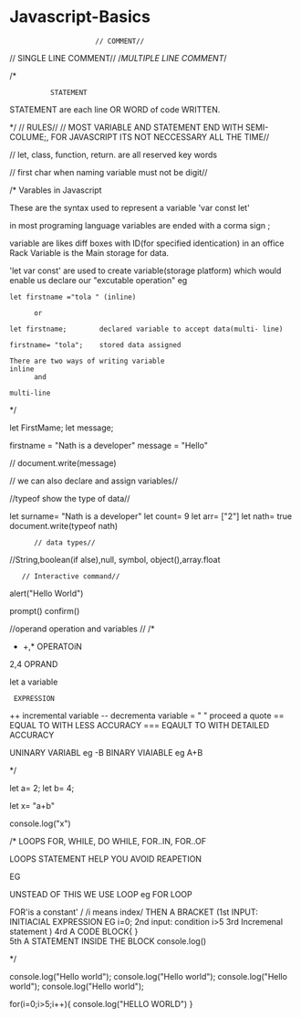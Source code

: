 # Javascript-Basics

                         // COMMENT//

// SINGLE LINE COMMENT//   /*MULTIPLE LINE COMMENT*/


/*

              STATEMENT

STATEMENT are each line OR WORD of code WRITTEN.

*/
                   // RULES//
// MOST VARIABLE AND STATEMENT END WITH SEMI-COLUME;, FOR JAVASCRIPT ITS NOT NECCESSARY ALL THE TIME//

// let, class, function, return. are all reserved key words

// first char when naming variable must not be digit//


/*
        Varables in Javascript

These are the syntax used to represent a variable 'var const let'

in most programing language variables are ended with a corma sign ;

variable are likes diff boxes with ID(for specified identication) in an office Rack
Variable is the Main storage for data.



 'let var const'  are used to create variable(storage platform) which would enable us declare our "excutable operation"
 eg 
 
    let firstname ="tola " (inline)

          or 

    let firstname;        declared variable to accept data(multi- line)
     
    firstname= "tola";    stored data assigned

    There are two ways of writing variable
    inline
          and

    multi-line     

*/

 
let FirstMame;
let message;

firstname = "Nath is a developer"
message = "Hello"

// document.write(message)

// we can also declare and assign variables//

//typeof show the type of data//

let surname= "Nath is a developer"
let count= 9
let arr= ["2"]
let nath= true
document.write(typeof nath)

          // data types//
  //String,boolean(if alse),null, symbol, object(),array.float

       // Interactive command//
    
       
alert("Hello World")

prompt()
confirm()


 //operand operation and variables //
/*      

 * +,* OPERATOiN

 2,4 OPRAND

 let a variable

     EXPRESSION
++ incremental variable
-- decrementa variable
= " " proceed a quote
== EQUAL TO WITH LESS ACCURACY
=== EQAULT TO WITH DETAILED ACCURACY

 UNINARY VARIABL eg -B
 BINARY VIAIABLE eg A+B
  
*/

let a= 2;
let b= 4;

let x= "a+b"

console.log("x")

/* LOOPS
FOR, WHILE, DO WHILE, FOR..IN, FOR..OF

LOOPS STATEMENT HELP YOU AVOID REAPETION
 
EG

UNSTEAD OF THIS
 WE USE LOOP eg FOR LOOP

  FOR'is a constant' / 
/i means index/
  THEN A BRACKET
(1st INPUT: INITIACIAL EXPRESSION EG i=0;
2nd input: condition i>5
3rd Incremenal statement )
4rd A CODE BLOCK{ }  
5th A STATEMENT INSIDE THE BLOCK console.log() 

*/

console.log("Hello world");
console.log("Hello world");
console.log("Hello world");
console.log("Hello world");

for(i=0;i>5;i++){
    console.log("HELLO WORLD")
}

